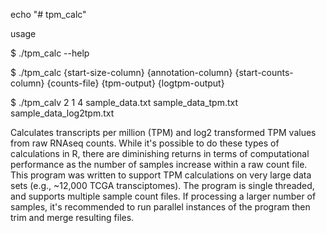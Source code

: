 echo "# tpm_calc"

usage

$ ./tpm_calc --help

$ ./tpm_calc {start-size-column} {annotation-column} {start-counts-column} {counts-file} {tpm-output} {logtpm-output}

$ ./tpm_calv 2 1 4 sample_data.txt sample_data_tpm.txt sample_data_log2tpm.txt

Calculates transcripts per million (TPM) and  log2 transformed TPM values from raw RNAseq counts. While it's possible to do these types of calculations in R, there are diminishing returns in terms of computational performance as the number of samples increase within a raw count file. This program was written to support TPM calculations on very large data sets (e.g., ~12,000 TCGA transciptomes). The program is single threaded, and supports multiple sample count files. If processing a larger number of samples, it's recommended to run parallel instances of the program then trim and merge resulting files. 

